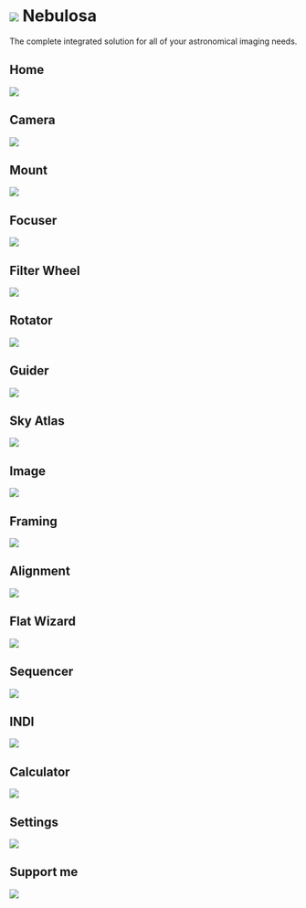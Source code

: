 # ![](src/assets/icons/nebulosa.png) Nebulosa

The complete integrated solution for all of your astronomical imaging needs.

## Home

![](home.png)

## Camera

![](camera.png)

## Mount

![](mount.png)

## Focuser

![](focuser.png)

## Filter Wheel

![](filter-wheel.png)

## Rotator

![](rotator.png)

## Guider

![](guider.png)

## Sky Atlas

![](sky-atlas.png)

## Image

![](image.png)

## Framing

![](framing.png)

## Alignment

![](alignment.png)

## Flat Wizard

![](flat-wizard.png)

## Sequencer

![](sequencer.png)

## INDI

![](indi.png)

## Calculator

![](calculator.png)

## Settings

![](settings.png)

## Support me

[![](src/assets/images/donate-with-paypal-blue.svg)](https://www.paypal.com/donate/?hosted_button_id=U8TGGJTKSZUCA)
